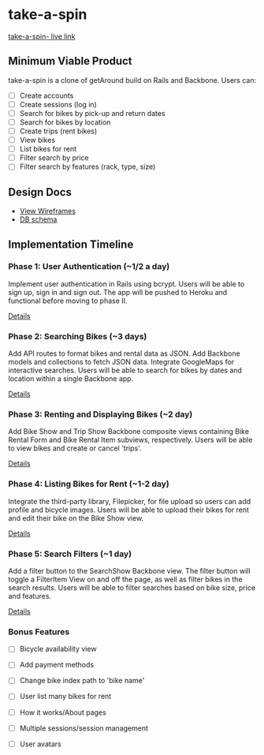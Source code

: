 # take-a-spin

[take-a-spin- live link][heroku]

[heroku]: http://www.take-a-spin.com

## Minimum Viable Product
take-a-spin is a clone of getAround build on Rails and Backbone. Users can:

- [ ] Create accounts
- [ ] Create sessions (log in)
- [ ] Search for bikes by pick-up and return dates
- [ ] Search for bikes by location
- [ ] Create trips (rent bikes)
- [ ] View bikes
- [ ] List bikes for rent
- [ ] Filter search by price
- [ ] Filter search by features (rack, type, size)

## Design Docs
* [View Wireframes][views]
* [DB schema][schema]

[views]: ./docs/views.md
[schema]: ./docs/schema.md

## Implementation Timeline

### Phase 1: User Authentication (~1/2 a day)
Implement user authentication in Rails using bcrypt. Users will be able to sign up, sign in and sign out.  The app will be pushed to Heroku and functional before moving to phase II.

[Details][phase-one]

### Phase 2: Searching Bikes (~3 days)
Add API routes to format bikes and rental data as JSON.  Add Backbone models and collections to fetch JSON data.  Integrate GoogleMaps for interactive searches.  Users will be able to search for bikes by dates and location within a single Backbone app. 

[Details][phase-two]

### Phase 3: Renting and Displaying Bikes (~2 day)
Add Bike Show and Trip Show Backbone composite views containing Bike Rental Form and Bike Rental Item subviews, respectively.  Users will be able to view bikes and create or cancel  'trips'.

[Details][phase-three]

### Phase 4: Listing Bikes for Rent (~1-2 day)
Integrate the third-party library, Filepicker, for file upload so users can add profile and bicycle images.  Users will be able to upload their bikes for rent and edit their bike on the Bike Show view.  

[Details][phase-four]

### Phase 5: Search Filters (~1 day)
Add a filter button to the SearchShow Backbone view.  The filter button will toggle a FilterItem View on and off the page, as well as filter bikes in the search results.  Users will be able to filter searches based on bike size, price and features.

[Details][phase-five]

### Bonus Features 
- [ ] Bicycle availability view
- [ ] Add payment methods
- [ ] Change bike index path to 'bike name'
- [ ] User list many bikes for rent
- [ ] How it works/About pages
- [ ] Multiple sessions/session management
- [ ] User avatars


[phase-one]: ./docs/phases/phase1.md
[phase-two]: ./docs/phases/phase2.md
[phase-three]: ./docs/phases/phase3.md
[phase-four]: ./docs/phases/phase4.md
[phase-five]: ./docs/phases/phase5.md


